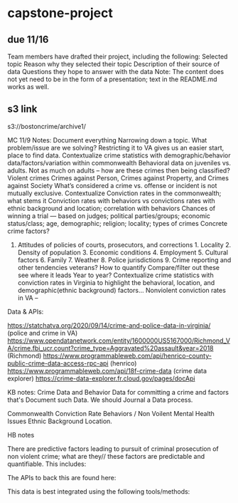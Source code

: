 # capstone-project

## due 11/16

Team members have drafted their project, including the following: 
Selected topic
Reason why they selected their topic 
Description of their source of data
Questions they hope to answer with the data Note: The content does not yet need to be in the form of a presentation; text in the README.md works as well.

## s3 link
s3://bostoncrime/archive1/


MC 11/9 Notes: 
Document everything
Narrowing down a topic. What problem/issue are we solving? Restricting it to VA gives us an easier start, place to find data. 
Contextualize crime statistics with demographic/behavior data/factors/variation within commonwealth
Behavioral data on juveniles vs. adults. Not as much on adults – how are these crimes then being classified? 
Violent crimes
Crimes against Person, Crimes against Property, and Crimes against Society
What’s considered a crime vs. offense or incident is not mutually exclusive. Contextualize
Conviction rates in the commonwealth; what stems it
Conviction rates with behaviors vs convictions rates with ethnic background and location; correlation with behaviors
Chances of winning a trial — based on judges; political parties/groups; economic status/class; age, demographic; religion; locality; types of crimes
Concrete crime factors?
1. Attitudes of policies of courts, prosecutors, and corrections 1. Locality 2. Density of population 3. Economic conditions 4. Employment 5. Cultural factors 6. Family 7. Weather 8. Police jurisdictions 9. Crime reporting and other tendencies 
veterans?
How to quantify
Compare/filter out these see where it leads 
Year to year?
Contextualize crime statistics with conviction rates in Virginia to highlight the behavioral, location, and demographic(ethnic background) factors…
Nonviolent conviction rates in VA – 

Data & APIs:

https://statchatva.org/2020/09/14/crime-and-police-data-in-virginia/ (police and crime in VA)
https://www.opendatanetwork.com/entity/1600000US5167000/Richmond_VA/crime.fbi_ucr.count?crime_type=Aggravated%20assault&year=2018 (Richmond)
https://www.programmableweb.com/api/henrico-county-public-crime-data-access-rpc-api (henrico)
https://www.programmableweb.com/api/18f-crime-data (crime data explorer)
https://crime-data-explorer.fr.cloud.gov/pages/docApi 




KB notes: 
Crime Data and Behavior Data for committing a crime and factors that's Document such Data. 
We should Journal a Data process. 

Commonwealth Conviction Rate
Behaviors / Non Voilent 
Mental Health Issues 
Ethnic Background
Location. 




HB notes

There are predictive factors leading to pursuit of criminal prosecution of non violent crime; what are they// these factors are predictable and quantifiable.
This includes:


The APIs to back this are found here:


This data is best integrated using the following tools/methods:




